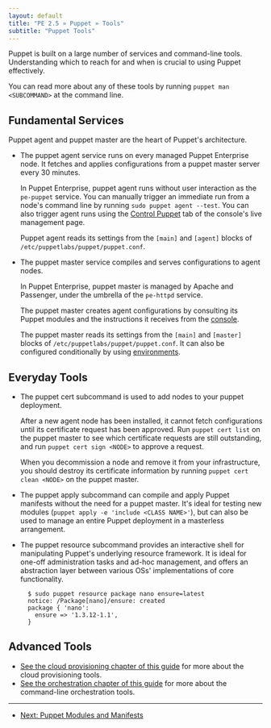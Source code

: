 ```yaml
---
layout: default
title: "PE 2.5 » Puppet » Tools"
subtitle: "Puppet Tools"
---
```


Puppet is built on a large number of services and command-line tools. Understanding which to reach for and when is crucial to using Puppet effectively.

You can read more about any of these tools by running `puppet man <SUBCOMMAND>` at the command line. 

Fundamental Services
-----

Puppet agent and puppet master are the heart of Puppet's architecture.

* The puppet agent service runs on every managed Puppet Enterprise node. It fetches and applies configurations from a puppet master server every 30 minutes. 

    In Puppet Enterprise, puppet agent runs without user interaction as the `pe-puppet` service. You can manually trigger an immediate run from a node's command line by running `sudo puppet agent --test`. You can also trigger agent runs using the [Control Puppet](./console_live_puppet.html) tab of the console's live management page.
    
    Puppet agent reads its settings from the `[main]` and `[agent]` blocks of `/etc/puppetlabs/puppet/puppet.conf`.
* The puppet master service compiles and serves configurations to agent nodes.
    
    In Puppet Enterprise, puppet master is managed by Apache and Passenger, under the umbrella of the `pe-httpd` service. 
    
    The puppet master creates agent configurations by consulting its Puppet modules and the instructions it receives from the [console](./console_accessing.html). 

    The puppet master reads its settings from the `[main]` and `[master]` blocks of `/etc/puppetlabs/puppet/puppet.conf`. It can also be configured conditionally by using [environments](/guides/environment.html).

Everyday Tools
-----

* The puppet cert subcommand is used to add nodes to your puppet deployment. 
    
    After a new agent node has been installed, it cannot fetch configurations until its certificate request has been approved. Run `puppet cert list` on the puppet master to see which certificate requests are still outstanding, and run `puppet cert sign <NODE>` to approve a request. 
    
    When you decommission a node and remove it from your infrastructure, you should destroy its certificate information by running `puppet cert clean <NODE>` on the puppet master. 
* The puppet apply subcommand can compile and apply Puppet manifests without the need for a puppet master. It's ideal for testing new modules (`puppet apply -e 'include <CLASS NAME>'`), but can also be used to manage an entire Puppet deployment in a masterless arrangement. 
* The puppet resource subcommand provides an interactive shell for manipulating Puppet's underlying resource framework. It is ideal for one-off administration tasks and ad-hoc management, and offers an abstraction layer between various OSs' implementations of core functionality. 
    
        $ sudo puppet resource package nano ensure=latest
        notice: /Package[nano]/ensure: created
        package { 'nano':
          ensure => '1.3.12-1.1',
        }

Advanced Tools
-----

* [See the cloud provisioning chapter of this guide](./cloudprovisioner_overview.html) for more about the cloud provisioning tools. 
* [See the orchestration chapter of this guide](./orchestration_overview.html) for more about the command-line orchestration tools. 


* * * 

- [Next: Puppet Modules and Manifests](./puppet_modules_manifests.html)
